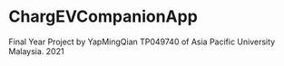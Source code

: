 # ChargEVCompanionApp

Final Year Project by YapMingQian TP049740 of Asia Pacific University Malaysia. 2021
